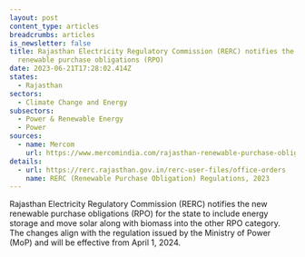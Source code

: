 ```yaml
---
layout: post
content_type: articles
breadcrumbs: articles
is_newsletter: false
title: Rajasthan Electricity Regulatory Commission (RERC) notifies the new
  renewable purchase obligations (RPO)
date: 2023-06-21T17:28:02.414Z
states:
  - Rajasthan
sectors:
  - Climate Change and Energy
subsectors:
  - Power & Renewable Energy
  - Power
sources:
  - name: Mercom
    url: https://www.mercomindia.com/rajasthan-renewable-purchase-obligation-fy30
details:
  - url: https://rerc.rajasthan.gov.in/rerc-user-files/office-orders
    name: RERC (Renewable Purchase Obligation) Regulations, 2023
---
```

Rajasthan Electricity Regulatory Commission (RERC) notifies the new renewable purchase obligations (RPO) for the state to include energy storage and move solar along with biomass into the other RPO category. The changes align with the regulation issued by the Ministry of Power (MoP) and will be effective from April 1, 2024.
